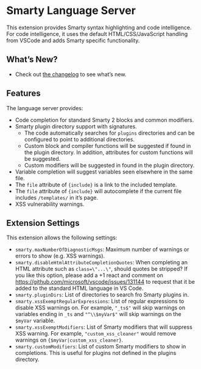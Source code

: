 # Smarty Language Server

This extension provides Smarty syntax highlighting and code intelligence.
For code intelligence, it uses the default HTML/CSS/JavaScript handling from VSCode and adds Smarty specific functionality.

## What’s New?
- Check out [the changelog](./CHANGELOG) to see what’s new.

## Features

The language server provides:

- Code completion for standard Smarty 2 blocks and common modifiers.
- Smarty plugin directory support with signatures.
	- The code automatically searches for `plugins` directories and can be configured to point to additional directories.
	- Custom block and compiler functions will be suggested if found in the plugin directory. In addition, attributes for custom functions will be suggested.
	- Custom modifiers will be suggested in found in the plugin directory.
- Variable completion will suggest variables seen elsewhere in the same file.
- The `file` attribute of `{include}` is a link to the included template.
- The `file` attribute of `{include}` will autocomplete if the current file includes `/templates/` in it’s page.
- XSS vulnerability warnings.

## Extension Settings

This extension allows the following settings:

- `smarty.maxNumberOfDiagnosticMsgs`: Maximum number of warnings or errors to show (e.g. XSS warnings).
- `smarty.disableHtmlAttributeCompletionQuotes`: When completing an HTML attribute such as `class=\"...\"`, should quotes be stripped? If you like this option, please add a +1 react and comment on https://github.com/microsoft/vscode/issues/131144 to request that it be added to the standard HTML language in VS Code.
- `smarty.pluginDirs`: List of directories to search fro Smarty plugins in.
- `smarty.xssExemptRegularExpressions`: List of regular expressions to disable XSS warnings on. For example, `"_ts$"` will skip warnings on variables ending in `_ts` and `"^\\$myVar$"` will skip warnings on the `$myVar` variable.
- `smarty.xssExemptModifiers`: List of Smarty modifiers that will suppress XSS warning. For example, `"custom_xss_cleaner"` would remove warnings on `{$myVar|custom_xss_cleaner}`.
- `smarty.customModifiers`: List of custom Smarty modifiers to show in completions. This is useful for plugins not defined in the plugins directory.
